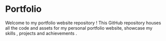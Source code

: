 # Portfolio

Welcome to my portfolio website repository ! This GitHub repository houses all the code and assets for my personal portfolio website, showcase my skills , projects and achievements .
